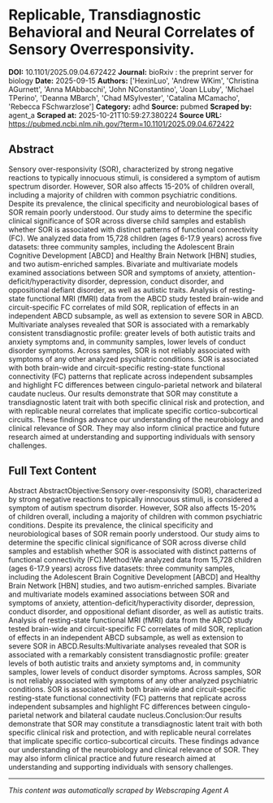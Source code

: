 # Replicable, Transdiagnostic Behavioral and Neural Correlates of Sensory Overresponsivity.

**DOI:** 10.1101/2025.09.04.672422
**Journal:** bioRxiv : the preprint server for biology
**Date:** 2025-09-15
**Authors:** ['HexinLuo', 'Andrew WKim', 'Christina AGurnett', 'Anna MAbbacchi', 'John NConstantino', 'Joan LLuby', 'Michael TPerino', 'Deanna MBarch', 'Chad MSylvester', 'Catalina MCamacho', 'Rebecca FSchwarzlose']
**Category:** adhd
**Source:** pubmed
**Scraped by:** agent_a
**Scraped at:** 2025-10-21T10:59:27.380224
**Source URL:** https://pubmed.ncbi.nlm.nih.gov/?term=10.1101/2025.09.04.672422

## Abstract

Sensory over-responsivity (SOR), characterized by strong negative reactions to typically innocuous stimuli, is considered a symptom of autism spectrum disorder. However, SOR also affects 15-20% of children overall, including a majority of children with common psychiatric conditions. Despite its prevalence, the clinical specificity and neurobiological bases of SOR remain poorly understood. Our study aims to determine the specific clinical significance of SOR across diverse child samples and establish whether SOR is associated with distinct patterns of functional connectivity (FC).
We analyzed data from 15,728 children (ages 6-17.9 years) across five datasets: three community samples, including the Adolescent Brain Cognitive Development [ABCD] and Healthy Brain Network [HBN] studies, and two autism-enriched samples. Bivariate and multivariate models examined associations between SOR and symptoms of anxiety, attention-deficit/hyperactivity disorder, depression, conduct disorder, and oppositional defiant disorder, as well as autistic traits. Analysis of resting-state functional MRI (fMRI) data from the ABCD study tested brain-wide and circuit-specific FC correlates of mild SOR, replication of effects in an independent ABCD subsample, as well as extension to severe SOR in ABCD.
Multivariate analyses revealed that SOR is associated with a remarkably consistent transdiagnostic profile: greater levels of both autistic traits and anxiety symptoms and, in community samples, lower levels of conduct disorder symptoms. Across samples, SOR is not reliably associated with symptoms of any other analyzed psychiatric conditions. SOR is associated with both brain-wide and circuit-specific resting-state functional connectivity (FC) patterns that replicate across independent subsamples and highlight FC differences between cingulo-parietal network and bilateral caudate nucleus.
Our results demonstrate that SOR may constitute a transdiagnostic latent trait with both specific clinical risk and protection, and with replicable neural correlates that implicate specific cortico-subcortical circuits. These findings advance our understanding of the neurobiology and clinical relevance of SOR. They may also inform clinical practice and future research aimed at understanding and supporting individuals with sensory challenges.

## Full Text Content

Abstract AbstractObjective:Sensory over-responsivity (SOR), characterized by strong negative reactions to typically innocuous stimuli, is considered a symptom of autism spectrum disorder. However, SOR also affects 15-20% of children overall, including a majority of children with common psychiatric conditions. Despite its prevalence, the clinical specificity and neurobiological bases of SOR remain poorly understood. Our study aims to determine the specific clinical significance of SOR across diverse child samples and establish whether SOR is associated with distinct patterns of functional connectivity (FC).Method:We analyzed data from 15,728 children (ages 6-17.9 years) across five datasets: three community samples, including the Adolescent Brain Cognitive Development [ABCD] and Healthy Brain Network [HBN] studies, and two autism-enriched samples. Bivariate and multivariate models examined associations between SOR and symptoms of anxiety, attention-deficit/hyperactivity disorder, depression, conduct disorder, and oppositional defiant disorder, as well as autistic traits. Analysis of resting-state functional MRI (fMRI) data from the ABCD study tested brain-wide and circuit-specific FC correlates of mild SOR, replication of effects in an independent ABCD subsample, as well as extension to severe SOR in ABCD.Results:Multivariate analyses revealed that SOR is associated with a remarkably consistent transdiagnostic profile: greater levels of both autistic traits and anxiety symptoms and, in community samples, lower levels of conduct disorder symptoms. Across samples, SOR is not reliably associated with symptoms of any other analyzed psychiatric conditions. SOR is associated with both brain-wide and circuit-specific resting-state functional connectivity (FC) patterns that replicate across independent subsamples and highlight FC differences between cingulo-parietal network and bilateral caudate nucleus.Conclusion:Our results demonstrate that SOR may constitute a transdiagnostic latent trait with both specific clinical risk and protection, and with replicable neural correlates that implicate specific cortico-subcortical circuits. These findings advance our understanding of the neurobiology and clinical relevance of SOR. They may also inform clinical practice and future research aimed at understanding and supporting individuals with sensory challenges.

---
*This content was automatically scraped by Webscraping Agent A*
